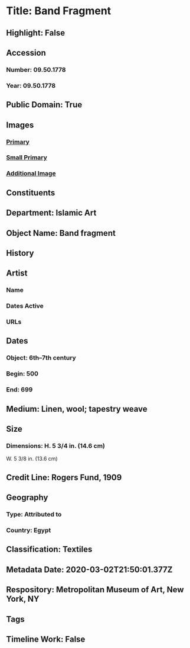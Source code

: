 # Title: Band Fragment
## Highlight: False
## Accession
### Number: 09.50.1778
### Year: 09.50.1778
## Public Domain: True
## Images
### [Primary](https://images.metmuseum.org/CRDImages/is/original/87650.jpg)
### [Small Primary](https://images.metmuseum.org/CRDImages/is/web-large/87650.jpg)
### [Additional Image](https://images.metmuseum.org/CRDImages/is/original/sf09-50-1778a.jpg)
## Constituents
## Department: Islamic Art
## Object Name: Band fragment
## History
## Artist
### Name
### Dates Active
### URLs
## Dates
### Object: 6th–7th century
### Begin: 500
### End: 699
## Medium: Linen, wool; tapestry weave
## Size
### Dimensions: H. 5 3/4 in. (14.6 cm)
W. 5 3/8 in. (13.6 cm)
## Credit Line: Rogers Fund, 1909
## Geography
### Type: Attributed to
### Country: Egypt
## Classification: Textiles
## Metadata Date: 2020-03-02T21:50:01.377Z
## Respository: Metropolitan Museum of Art, New York, NY
## Tags
## Timeline Work: False